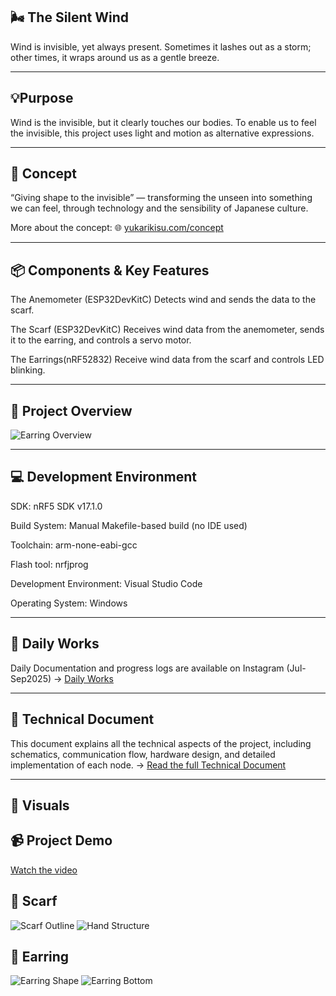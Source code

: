 🌬 The Silent Wind 
---

 Wind is invisible, yet always present. Sometimes it lashes out as a storm; other times, it wraps around us as a gentle breeze.

---
💡Purpose
--

Wind is the invisible, but it clearly touches our bodies. To enable us to feel the invisible, this project uses light and motion as alternative expressions.

---

🎨 Concept
--

“Giving shape to the invisible” — transforming the unseen into something we can feel, through technology and the sensibility of Japanese culture.

More about the concept: 🌐 [yukarikisu.com/concept](https://yukarikisu.com/en/concept.html)

---

📦 Components & Key Features
--

The Anemometer (ESP32DevKitC)
Detects wind and sends the data to the scarf.

The Scarf (ESP32DevKitC)
Receives wind data from the anemometer, sends it to the earring, and controls a servo motor.

The Earrings(nRF52832)
Receive wind data from the scarf and controls LED blinking.

---

🚀 Project Overview
--

![Earring Overview](https://yukarikisu.com/docs/work1/img/SystemArchitecture.jpg)

---

💻 Development Environment
--


SDK: nRF5 SDK v17.1.0

Build System: Manual Makefile-based build (no IDE used)

Toolchain: arm-none-eabi-gcc

Flash tool: nrfjprog

Development Environment: Visual Studio Code

Operating System: Windows



---

📆 Daily Works
--

Daily Documentation and progress logs are available on Instagram  (Jul-Sep2025) → [Daily Works](https://www.instagram.com/yukari.kisu)

---

📓 Technical Document
--

This document explains all the technical aspects of the project, including schematics, communication flow, hardware design, and detailed implementation of each node.
-> [Read the full Technical Document](http://www.yukarikisu.com/docs/work1/index1.html)

---

🎥 Visuals
--

📹 Project Demo
--
[Watch the video](https://youtube.com/shorts/8MpDWLDMlbw)

🧣 Scarf
--
![Scarf Outline](https://www.yukarikisu.com/docs/work1/img/Scarf.jpg)
![Hand Structure](https://www.yukarikisu.com/docs/work1/img/Scarf2.jpg)

💍 Earring
--
![Earring Shape](https://www.yukarikisu.com/docs/work1/img/Earring.jpg)
![Earring Bottom](https://www.yukarikisu.com/docs/work1/img/Earring2.jpg)
